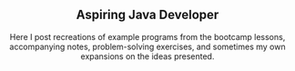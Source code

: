 <div align="center">
  <h2>Aspiring Java Developer</h2>
  <p>Here I post recreations of example programs from the bootcamp lessons, accompanying notes, problem-solving exercises, and sometimes my own expansions on the ideas presented.</p> <!--  And sometimes ways to deal with pesky M3U files!  -->
</div>
<!-- It was I who was first cast from the shores, till I should build a city and bring my gods to Latium.-->





<!-- Sed primo magis ambitio quam avaritia animos hominum exercebat, quod tamen vitium propius virtutem erat. -->
